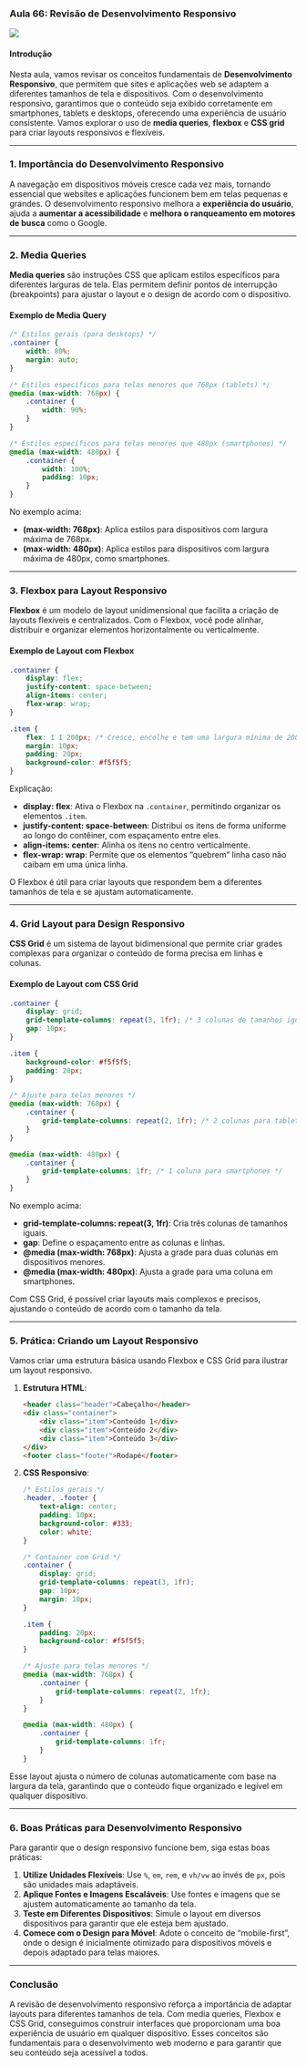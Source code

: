### Aula 66: Revisão de Desenvolvimento Responsivo
![](./assets/66.jpeg)
#### Introdução

Nesta aula, vamos revisar os conceitos fundamentais de **Desenvolvimento Responsivo**, que permitem que sites e aplicações web se adaptem a diferentes tamanhos de tela e dispositivos. Com o desenvolvimento responsivo, garantimos que o conteúdo seja exibido corretamente em smartphones, tablets e desktops, oferecendo uma experiência de usuário consistente. Vamos explorar o uso de **media queries**, **flexbox** e **CSS grid** para criar layouts responsivos e flexíveis.

---

### 1. Importância do Desenvolvimento Responsivo

A navegação em dispositivos móveis cresce cada vez mais, tornando essencial que websites e aplicações funcionem bem em telas pequenas e grandes. O desenvolvimento responsivo melhora a **experiência do usuário**, ajuda a **aumentar a acessibilidade** e **melhora o ranqueamento em motores de busca** como o Google.

---

### 2. Media Queries

**Media queries** são instruções CSS que aplicam estilos específicos para diferentes larguras de tela. Elas permitem definir pontos de interrupção (breakpoints) para ajustar o layout e o design de acordo com o dispositivo.

#### Exemplo de Media Query

```css
/* Estilos gerais (para desktops) */
.container {
    width: 80%;
    margin: auto;
}

/* Estilos específicos para telas menores que 768px (tablets) */
@media (max-width: 768px) {
    .container {
        width: 90%;
    }
}

/* Estilos específicos para telas menores que 480px (smartphones) */
@media (max-width: 480px) {
    .container {
        width: 100%;
        padding: 10px;
    }
}
```

No exemplo acima:

- **(max-width: 768px)**: Aplica estilos para dispositivos com largura máxima de 768px.
- **(max-width: 480px)**: Aplica estilos para dispositivos com largura máxima de 480px, como smartphones.

---

### 3. Flexbox para Layout Responsivo

**Flexbox** é um modelo de layout unidimensional que facilita a criação de layouts flexíveis e centralizados. Com o Flexbox, você pode alinhar, distribuir e organizar elementos horizontalmente ou verticalmente.

#### Exemplo de Layout com Flexbox

```css
.container {
    display: flex;
    justify-content: space-between;
    align-items: center;
    flex-wrap: wrap;
}

.item {
    flex: 1 1 200px; /* Cresce, encolhe e tem uma largura mínima de 200px */
    margin: 10px;
    padding: 20px;
    background-color: #f5f5f5;
}
```

Explicação:

- **display: flex**: Ativa o Flexbox na `.container`, permitindo organizar os elementos `.item`.
- **justify-content: space-between**: Distribui os itens de forma uniforme ao longo do contêiner, com espaçamento entre eles.
- **align-items: center**: Alinha os itens no centro verticalmente.
- **flex-wrap: wrap**: Permite que os elementos “quebrem” linha caso não caibam em uma única linha.

O Flexbox é útil para criar layouts que respondem bem a diferentes tamanhos de tela e se ajustam automaticamente.

---

### 4. Grid Layout para Design Responsivo

**CSS Grid** é um sistema de layout bidimensional que permite criar grades complexas para organizar o conteúdo de forma precisa em linhas e colunas.

#### Exemplo de Layout com CSS Grid

```css
.container {
    display: grid;
    grid-template-columns: repeat(3, 1fr); /* 3 colunas de tamanhos iguais */
    gap: 10px;
}

.item {
    background-color: #f5f5f5;
    padding: 20px;
}

/* Ajuste para telas menores */
@media (max-width: 768px) {
    .container {
        grid-template-columns: repeat(2, 1fr); /* 2 colunas para tablets */
    }
}

@media (max-width: 480px) {
    .container {
        grid-template-columns: 1fr; /* 1 coluna para smartphones */
    }
}
```

No exemplo acima:

- **grid-template-columns: repeat(3, 1fr)**: Cria três colunas de tamanhos iguais.
- **gap**: Define o espaçamento entre as colunas e linhas.
- **@media (max-width: 768px)**: Ajusta a grade para duas colunas em dispositivos menores.
- **@media (max-width: 480px)**: Ajusta a grade para uma coluna em smartphones.

Com CSS Grid, é possível criar layouts mais complexos e precisos, ajustando o conteúdo de acordo com o tamanho da tela.

---

### 5. Prática: Criando um Layout Responsivo

Vamos criar uma estrutura básica usando Flexbox e CSS Grid para ilustrar um layout responsivo.

1. **Estrutura HTML**:

    ```html
    <header class="header">Cabeçalho</header>
    <div class="container">
        <div class="item">Conteúdo 1</div>
        <div class="item">Conteúdo 2</div>
        <div class="item">Conteúdo 3</div>
    </div>
    <footer class="footer">Rodapé</footer>
    ```

2. **CSS Responsivo**:

    ```css
    /* Estilos gerais */
    .header, .footer {
        text-align: center;
        padding: 10px;
        background-color: #333;
        color: white;
    }

    /* Container com Grid */
    .container {
        display: grid;
        grid-template-columns: repeat(3, 1fr);
        gap: 10px;
        margin: 10px;
    }

    .item {
        padding: 20px;
        background-color: #f5f5f5;
    }

    /* Ajuste para telas menores */
    @media (max-width: 768px) {
        .container {
            grid-template-columns: repeat(2, 1fr);
        }
    }

    @media (max-width: 480px) {
        .container {
            grid-template-columns: 1fr;
        }
    }
    ```

Esse layout ajusta o número de colunas automaticamente com base na largura da tela, garantindo que o conteúdo fique organizado e legível em qualquer dispositivo.

---

### 6. Boas Práticas para Desenvolvimento Responsivo

Para garantir que o design responsivo funcione bem, siga estas boas práticas:

1. **Utilize Unidades Flexíveis**: Use `%`, `em`, `rem`, e `vh/vw` ao invés de `px`, pois são unidades mais adaptáveis.
2. **Aplique Fontes e Imagens Escaláveis**: Use fontes e imagens que se ajustem automaticamente ao tamanho da tela.
3. **Teste em Diferentes Dispositivos**: Simule o layout em diversos dispositivos para garantir que ele esteja bem ajustado.
4. **Comece com o Design para Móvel**: Adote o conceito de “mobile-first”, onde o design é inicialmente otimizado para dispositivos móveis e depois adaptado para telas maiores.

---

### Conclusão

A revisão de desenvolvimento responsivo reforça a importância de adaptar layouts para diferentes tamanhos de tela. Com media queries, Flexbox e CSS Grid, conseguimos construir interfaces que proporcionam uma boa experiência de usuário em qualquer dispositivo. Esses conceitos são fundamentais para o desenvolvimento web moderno e para garantir que seu conteúdo seja acessível a todos.